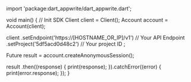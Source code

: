 import 'package:dart_appwrite/dart_appwrite.dart';

void main() { // Init SDK
  Client client = Client();
  Account account = Account(client);

  client
    .setEndpoint('https://[HOSTNAME_OR_IP]/v1') // Your API Endpoint
    .setProject('5df5acd0d48c2') // Your project ID
  ;

  Future result = account.createAnonymousSession();

  result
    .then((response) {
      print(response);
    }).catchError((error) {
      print(error.response);
  });
}